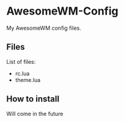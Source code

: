 # AwesomeWM-Config
My AwesomeWM config files.

## Files
List of files:
 - rc.lua
 - theme.lua

## How to install
Will come in the future
